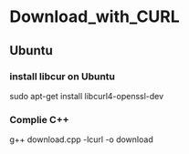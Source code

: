 # Download_with_CURL

## Ubuntu
### install libcur on Ubuntu 
sudo apt-get install libcurl4-openssl-dev
### Complie C++
g++ download.cpp -lcurl -o download 
